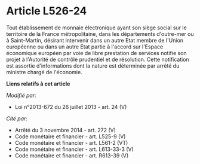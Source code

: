 # Article L526-24

Tout établissement de monnaie électronique ayant son siège social sur le territoire de la France métropolitaine, dans les
départements d'outre-mer ou à Saint-Martin, désirant intervenir dans un autre Etat membre de l'Union européenne ou dans un
autre Etat partie à l'accord sur l'Espace économique européen par voie de libre prestation de services notifie son projet à
l'Autorité de contrôle prudentiel et de résolution. Cette notification est assortie d'informations dont la nature est
déterminée par arrêté du ministre chargé de l'économie.

**Liens relatifs à cet article**

_Modifié par_:

  - Loi n°2013-672 du 26 juillet 2013 - art. 24 (V)

_Cité par_:

  - Arrêté du 3 novembre 2014 - art. 272 (V)
  - Code monétaire et financier - art. L525-9 (V)
  - Code monétaire et financier - art. L561-2 (VT)
  - Code monétaire et financier - art. L613-33-3 (V)
  - Code monétaire et financier - art. R613-39 (V)
